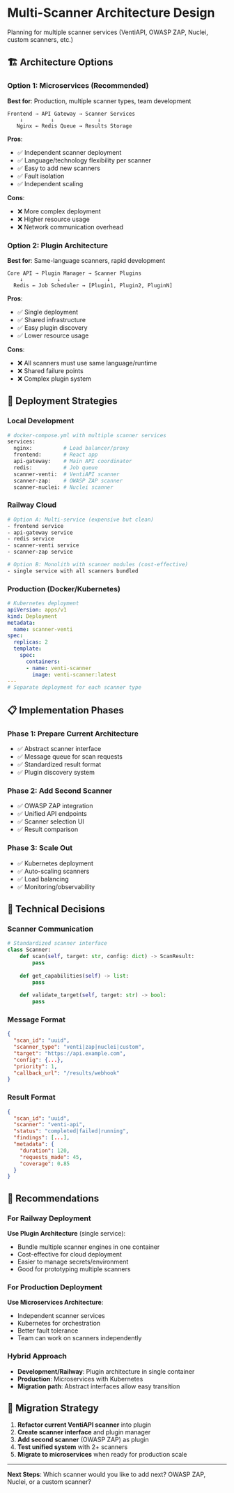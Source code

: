 # Multi-Scanner Architecture Design

Planning for multiple scanner services (VentiAPI, OWASP ZAP, Nuclei, custom scanners, etc.)

## 🏗️ Architecture Options

### Option 1: Microservices (Recommended)
**Best for**: Production, multiple scanner types, team development

```
Frontend → API Gateway → Scanner Services
    ↓         ↓              ↓
   Nginx ← Redis Queue → Results Storage
```

**Pros**:
- ✅ Independent scanner deployment
- ✅ Language/technology flexibility per scanner  
- ✅ Easy to add new scanners
- ✅ Fault isolation
- ✅ Independent scaling

**Cons**:
- ❌ More complex deployment
- ❌ Higher resource usage
- ❌ Network communication overhead

### Option 2: Plugin Architecture
**Best for**: Same-language scanners, rapid development

```
Core API → Plugin Manager → Scanner Plugins
    ↓           ↓               ↓
  Redis ← Job Scheduler → [Plugin1, Plugin2, PluginN]
```

**Pros**:
- ✅ Single deployment
- ✅ Shared infrastructure
- ✅ Easy plugin discovery
- ✅ Lower resource usage

**Cons**:
- ❌ All scanners must use same language/runtime
- ❌ Shared failure points
- ❌ Complex plugin system

## 🚀 Deployment Strategies

### Local Development
```bash
# docker-compose.yml with multiple scanner services
services:
  nginx:          # Load balancer/proxy
  frontend:       # React app
  api-gateway:    # Main API coordinator
  redis:          # Job queue
  scanner-venti:  # VentiAPI scanner
  scanner-zap:    # OWASP ZAP scanner
  scanner-nuclei: # Nuclei scanner
```

### Railway Cloud
```bash
# Option A: Multi-service (expensive but clean)
- frontend service
- api-gateway service  
- redis service
- scanner-venti service
- scanner-zap service

# Option B: Monolith with scanner modules (cost-effective)
- single service with all scanners bundled
```

### Production (Docker/Kubernetes)
```yaml
# Kubernetes deployment
apiVersion: apps/v1
kind: Deployment
metadata:
  name: scanner-venti
spec:
  replicas: 2
  template:
    spec:
      containers:
      - name: venti-scanner
        image: venti-scanner:latest
---
# Separate deployment for each scanner type
```

## 📋 Implementation Phases

### Phase 1: Prepare Current Architecture
- ✅ Abstract scanner interface
- ✅ Message queue for scan requests
- ✅ Standardized result format
- ✅ Plugin discovery system

### Phase 2: Add Second Scanner
- ✅ OWASP ZAP integration
- ✅ Unified API endpoints
- ✅ Scanner selection UI
- ✅ Result comparison

### Phase 3: Scale Out
- ✅ Kubernetes deployment
- ✅ Auto-scaling scanners
- ✅ Load balancing
- ✅ Monitoring/observability

## 🔧 Technical Decisions

### Scanner Communication
```python
# Standardized scanner interface
class Scanner:
    def scan(self, target: str, config: dict) -> ScanResult:
        pass
    
    def get_capabilities(self) -> list:
        pass
    
    def validate_target(self, target: str) -> bool:
        pass
```

### Message Format
```json
{
  "scan_id": "uuid",
  "scanner_type": "venti|zap|nuclei|custom",
  "target": "https://api.example.com",
  "config": {...},
  "priority": 1,
  "callback_url": "/results/webhook"
}
```

### Result Format
```json
{
  "scan_id": "uuid",
  "scanner": "venti-api",
  "status": "completed|failed|running",
  "findings": [...],
  "metadata": {
    "duration": 120,
    "requests_made": 45,
    "coverage": 0.85
  }
}
```

## 🎯 Recommendations

### For Railway Deployment
**Use Plugin Architecture** (single service):
- Bundle multiple scanner engines in one container
- Cost-effective for cloud deployment
- Easier to manage secrets/environment
- Good for prototyping multiple scanners

### For Production Deployment  
**Use Microservices Architecture**:
- Independent scanner services
- Kubernetes for orchestration
- Better fault tolerance
- Team can work on scanners independently

### Hybrid Approach
- **Development/Railway**: Plugin architecture in single container
- **Production**: Microservices with Kubernetes
- **Migration path**: Abstract interfaces allow easy transition

## 🔄 Migration Strategy

1. **Refactor current VentiAPI scanner** into plugin
2. **Create scanner interface** and plugin manager
3. **Add second scanner** (OWASP ZAP) as plugin
4. **Test unified system** with 2+ scanners
5. **Migrate to microservices** when ready for production scale

---

**Next Steps**: Which scanner would you like to add next? OWASP ZAP, Nuclei, or a custom scanner?